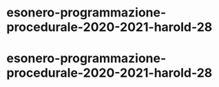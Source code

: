 # esonero-programmazione-procedurale-2020-2021-harold-28
# esonero-programmazione-procedurale-2020-2021-harold-28
